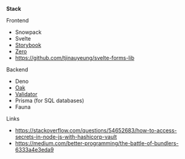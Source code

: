 **Stack**

Frontend
- Snowpack 
- Svelte 
- [Storybook](https://www.learnstorybook.com/)
- [Zero](https://github.com/remoteinterview/zero)
- https://github.com/tjinauyeung/svelte-forms-lib

Backend
- Deno
- [Oak](https://github.com/oakserver/oak)
- [Validator](https://github.com/icebob/fastest-validator)
- Prisma (for SQL databases)
- Fauna

Links

- https://stackoverflow.com/questions/54652683/how-to-access-secrets-in-node-js-with-hashicorp-vault
- https://medium.com/better-programming/the-battle-of-bundlers-6333a4e3eda9
